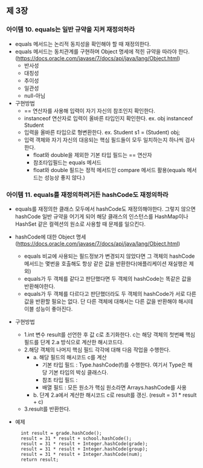 

## 제 3장
### 아이템 10. equals는 일반 규약을 지켜 재정의하라

- equals 메서드는 논리적 동치성을 확인해야 할 때 재정의한다.
- equals 메서드는 동치관계를 구현하며 Object 명세에 적힌 규약을 따라야 한다. (https://docs.oracle.com/javase/7/docs/api/java/lang/Object.html)
  - 반사성
  - 대칭성
  - 추이성 
  - 일관성
  - null-아님
- 구현방법
  - == 연산자를 사용해 입력이 자기 자신의 참조인지 확인한다.
  - instanceof 연산자로 입력이 올바른 타입인지 확인한다. ex. obj instanceof Student
  - 입력을 올바른 타입으로 형변환한다. ex. Student s1 = (Student) obj; 
  - 입력 객체와 자기 자신의 대응되는 핵심 필드들이 모두 일치하는지 하나씩 검사한다.
    - float와 double을 제외한 기본 타입 필드는 == 연산자
    - 참조타입필드는 equals 메서드
    - float와 double 필드는 정적 메서드인 compare 메서드 활용(equals 메서드는 성능상 좋지 않다.)
    
### 아이템 11. equals를 재정의하려거든 hashCode도 재정의하라

- equals를 재정의한 클래스 모두에서 hashCode도 재정의해야한다. 그렇지 않으면 hashCode 일반 규약을 어기게 되어 해당 클래스의 인스턴스를 HashMap이나 HashSet 같은 컬렉션의 원소로 사용할 때 문제를 일으킨다.
- hashCode에 대한 Object 명세 (https://docs.oracle.com/javase/7/docs/api/java/lang/Object.html)
  - equals 비교에 사용되는 필드정보가 변경되지 않았다면 그 객체의 hashCode 메서드는 몇번을 호출해도 항상 같은 값을 반환한다(애플리케이션 재실행은 제외)
  - equals가 두 객체를 같다고 판단했다면 두 객체의 hashCode는 똑같은 값을 반환해야한다.
  - equals가 두 객체를 다르다고 판단했더라도 두 객체의 hashCode가 서로 다른 값을 반환할 필요는 없다. 단 다른 객체에 대해서는 다른 값을 반환해야 해시테이블 성능이 좋아진다.

- 구현방법
  - 1.int 변수 result를 선언한 후 값 c로 초기화한다. c는 해당 객체의 첫번째 핵심 필드를 단계 2.a 방식으로 계산한 해시코드다.
  - 2.해당 객체의 나머지 핵심 필드 각각에 대해 다음 작업을 수행한다.
    - a. 해당 필드의 해시코드 c를 계산
      - 기본 타입 필드 : Type.hashCode(f)를 수행한다. 여기서 Type은 해당 기본 타입의 박싱 클래스다.
      - 참조 타입 필드 : 
      - 배열 필드 : 모든 원소가 핵심 원소라면 Arrays.hashCode를 사용
    - b. 단계 2.a에서 계산한 해시코드 c로 result를 갱신. (result = 31 * result + c)
  - 3.result를 반환한다.
- 예제
  ```
    int result = grade.hashCode();
    result = 31 * result + school.hashCode();
    result = 31 * result + Integer.hashCode(grade);
    result = 31 * result + Integer.hashCode(group);
    result = 31 * result + Integer.hashCode(num);
    return result;
  ```













